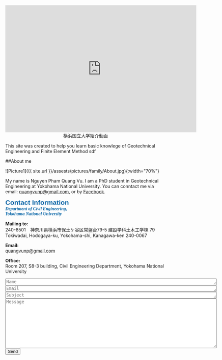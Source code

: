 
<div style="text-align:center;">
<iframe width="600" height = "400" src="https://www.youtube.com/watch?v=IXfVciwlnoU" frameborder="0" allowfullscreen></iframe>
<div class="thecap">横浜国立大学紹介動画</div>
</div>

This site was created to help you learn basic knowlege of Geotechnical Engineering and Finite Element Method
sdf

##About me

![Picture1]({{ site.url }}/assests/pictures/family/About.jpg){:width="70%"}

My name is Nguyen Pham Quang Vu. I am a PhD student in Geotechnical Engineering at Yokohama National University. You can conntact me via email: quangvunp@gmail.com, or by [Facebook]("https://www.facebook.com/quangvu.np"). 


<span style="color: #0362a5; font-family: Arial; font-size: 1.5em;">**Contact Information**</span> <br />
<span style="color: #0362a5; font-family: Time News Roman; font-size: 1.0em;">
***Department of Civil Engineering, <br />
Yokohama National University***
</span>

**Mailing to:**<br />
240-8501 神奈川県横浜市保土ケ谷区常盤台79-5
建設学科土木工学棟 79 Tokiwadai, Hodogaya-ku, Yokohama-shi, Kanagawa-ken 240-0067

**Email:** <br />
quangvunp@gmail.com

**Office:**<br />
Room 207, S8-3 building, Civil Engineering Department, Yokohama National University

<form action="https://formspree.io/quangvunp@gmail.com"
     method="POST">
    <textarea placeholder = "Name" class="form-control" id="textarea" name="name" rows = "1" cols ="80"></textarea>
    <textarea placeholder = "Email" class="form-control" id="textarea" name="email" rows = "1" cols ="80"></textarea>
    <textarea placeholder = "Subject" class="form-control" id="textarea" name="subject" rows = "1" cols ="80"></textarea>
    <textarea placeholder = "Message" class="form-control" id="textarea" name="message" rows = "10" cols ="80"></textarea><br />
   <input type="submit" value="Send">
</form>

